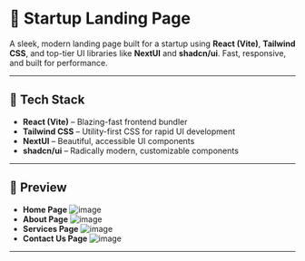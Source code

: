 # 🚀 Startup Landing Page

A sleek, modern landing page built for a startup using **React (Vite)**, **Tailwind CSS**, and top-tier UI libraries like **NextUI** and **shadcn/ui**. Fast, responsive, and built for performance.

---

## 🔧 Tech Stack

- **React (Vite)** – Blazing-fast frontend bundler
- **Tailwind CSS** – Utility-first CSS for rapid UI development
- **NextUI** – Beautiful, accessible UI components
- **shadcn/ui** – Radically modern, customizable components

---

## 📸 Preview
- **Home Page**
![image](https://github.com/user-attachments/assets/fcdb42a6-99e8-434a-ac54-da42b11e928f)
- **About Page**
![image](https://github.com/user-attachments/assets/0610f601-e1b4-4b95-b471-805868508da9)
- **Services Page**
![image](https://github.com/user-attachments/assets/e74be963-a434-41e9-8559-b40b6615f82b)
- **Contact Us Page**
![image](https://github.com/user-attachments/assets/178b8638-fae4-475c-847a-420fa2f658d5)

---


